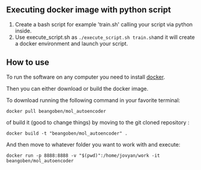 ## Executing docker image with python script

1. Create a bash script for example 'train.sh' calling your script via python inside.
2. Use execute_script.sh as `./execute_script.sh train.sh`and it will create a docker environment and launch your script.

## How to use

To run the software on any computer you need to install [docker](https://www.docker.com/).

Then you can either download or build the docker image.

To download running the following command in your favorite terminal:

```
docker pull beangoben/mol_autoencoder
```

of build it (good to change things) by moving to the git cloned repository :

```
docker build -t "beangoben/mol_autoencoder" .
```

And then move to whatever folder you want to work with and execute:

```
docker run -p 8888:8888 -v "$(pwd)":/home/jovyan/work -it beangoben/mol_autoencoder
```
